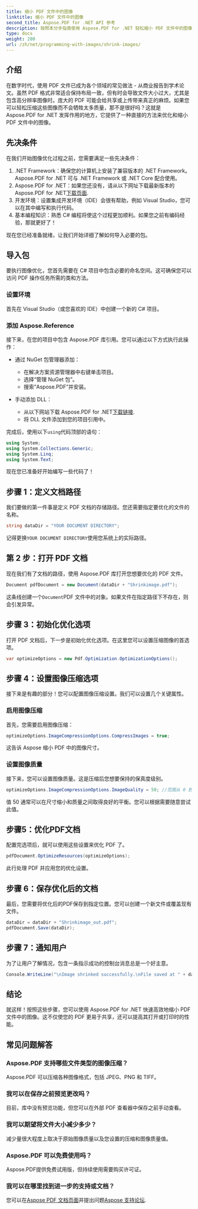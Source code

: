 ```yaml
---
title: 缩小 PDF 文件中的图像
linktitle: 缩小 PDF 文件中的图像
second_title: Aspose.PDF for .NET API 参考
description: 按照本分步指南使用 Aspose.PDF for .NET 轻松缩小 PDF 文件中的图像，确保文件大小更小同时保持质量。
type: docs
weight: 280
url: /zh/net/programming-with-images/shrink-images/
---
```

## 介绍

在数字时代，使用 PDF 文件已成为各个领域的常见做法 - 从商业报告到学术论文。虽然 PDF 格式非常适合保持布局一致，但有时会导致文件大小过大，尤其是包含高分辨率图像时。庞大的 PDF 可能会给共享或上传带来真正的麻烦。如果您可以轻松压缩这些图像而不会牺牲太多质量，那不是很好吗？这就是 Aspose.PDF for .NET 发挥作用的地方，它提供了一种直接的方法来优化和缩小 PDF 文件中的图像。 

## 先决条件

在我们开始图像优化过程之前，您需要满足一些先决条件：

1. .NET Framework：确保您的计算机上安装了兼容版本的 .NET Framework。Aspose.PDF for .NET 可与 .NET Framework 或 .NET Core 配合使用。
2.  Aspose.PDF for .NET：如果您还没有，请从以下网址下载最新版本的 Aspose.PDF for .NET[下载页面](https://releases.aspose.com/pdf/net/).
3. 开发环境：设置集成开发环境（IDE）会很有帮助，例如 Visual Studio，您可以在其中编写和执行代码。
4. 基本编程知识：熟悉 C# 编程将使这个过程更加顺利。如果您之前有编码经验，那就更好了！

现在您已经准备就绪，让我们开始详细了解如何导入必要的包。

## 导入包

要执行图像优化，您首先需要在 C# 项目中包含必要的命名空间。这可确保您可以访问 PDF 操作任务所需的类和方法。

### 设置环境

首先在 Visual Studio（或您喜欢的 IDE）中创建一个新的 C# 项目。

### 添加 Aspose.Reference

接下来，在您的项目中包含 Aspose.PDF 库引用。您可以通过以下方式执行此操作：

- 通过 NuGet 包管理器添加：
  - 在解决方案资源管理器中右键单击项目。
  - 选择“管理 NuGet 包”。
  - 搜索“Aspose.PDF”并安装。

- 手动添加 DLL：
  - 从以下网站下载 Aspose.PDF for .NET[下载链接](https://releases.aspose.com/pdf/net/).
  - 将 DLL 文件添加到您的项目引用中。

完成后，使用以下`using`代码顶部的语句：

```csharp
using System;
using System.Collections.Generic;
using System.Linq;
using System.Text;
```

现在您已准备好开始编写一些代码了！

## 步骤 1：定义文档路径

我们要做的第一件事是定义 PDF 文档的存储路径。您还需要指定要优化的文件的名称。

```csharp
string dataDir = "YOUR DOCUMENT DIRECTORY"; 
```

记得更换`YOUR DOCUMENT DIRECTORY`使用您系统上的实际路径。

## 第 2 步：打开 PDF 文档

现在我们有了文档的路径，使用 Aspose.PDF 库打开您想要优化的 PDF 文件。

```csharp
Document pdfDocument = new Document(dataDir + "Shrinkimage.pdf");
```

这条线创建一个`Document`PDF 文件中的对象。如果文件在指定路径下不存在，则会引发异常。

## 步骤 3：初始化优化选项

打开 PDF 文档后，下一步是初始化优化选项。在这里您可以设置压缩图像的首选项。

```csharp
var optimizeOptions = new Pdf.Optimization.OptimizationOptions();
```

## 步骤 4：设置图像压缩选项

接下来是有趣的部分！您可以配置图像压缩设置。我们可以设置几个关键属性。

### 启用图像压缩

首先，您需要启用图像压缩：

```csharp
optimizeOptions.ImageCompressionOptions.CompressImages = true;
```

这告诉 Aspose 缩小 PDF 中的图像尺寸。

### 设置图像质量

接下来，您可以设置图像质量。这是压缩后您想要保持的保真度级别。

```csharp
optimizeOptions.ImageCompressionOptions.ImageQuality = 50; //范围从 0 到 100
```

值 50 通常可以在尺寸缩小和质量之间取得良好的平衡。您可以根据需要随意尝试此值。

## 步骤5：优化PDF文档

配置完选项后，就可以使用这些设置来优化 PDF 了。

```csharp
pdfDocument.OptimizeResources(optimizeOptions);
```

此行处理 PDF 并应用您的优化设置。

## 步骤 6：保存优化后的文档

最后，您需要将优化后的PDF保存到指定位置。您可以创建一个新文件或覆盖现有文件。

```csharp
dataDir = dataDir + "Shrinkimage_out.pdf"; 
pdfDocument.Save(dataDir);
```

## 步骤 7：通知用户

为了让用户了解情况，包含一条指示成功的控制台消息总是一个好主意。

```csharp
Console.WriteLine("\nImage shrinked successfully.\nFile saved at " + dataDir);
```

## 结论

就这样！按照这些步骤，您可以使用 Aspose.PDF for .NET 快速高效地缩小 PDF 文件中的图像。这不仅使您的 PDF 更易于共享，还可以提高其打开或打印时的性能。

## 常见问题解答

### Aspose.PDF 支持哪些文件类型的图像压缩？  
Aspose.PDF 可以压缩各种图像格式，包括 JPEG、PNG 和 TIFF。

### 我可以在保存之前预览更改吗？  
目前，库中没有预览功能，但您可以在外部 PDF 查看器中保存之前手动查看。

### 我可以期望将文件大小减少多少？  
减少量很大程度上取决于原始图像质量以及您设置的压缩和图像质量值。

### Aspose.PDF 可以免费使用吗？  
Aspose.PDF提供免费试用版，但持续使用需要购买许可证。

### 我可以在哪里找到进一步的支持或文档？  
您可以在[Aspose PDF 文档页面](https://reference.aspose.com/pdf/net/)并提出问题[Aspose 支持论坛](https://forum.aspose.com/c/pdf/10).